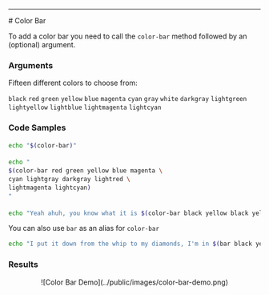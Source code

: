<hr>
<a name="Color-Bar"></a>
# Color Bar

To add a color bar you need to call the `color-bar` method followed by an (optional) argument.

### Arguments

Fifteen different colors to choose from:

<code>black</code>
<code class="bg-color-box-red"         >red</code>
<code class="bg-color-box-green"       >green</code>
<code class="bg-color-box-yellow"      >yellow</code>
<code class="bg-color-box-blue"        >blue</code>
<code class="bg-color-box-magenta"     >magenta</code>
<code class="bg-color-box-cyan"       >cyan</code>
<code class="bg-color-box-gray"        >gray</code>
<code class="bg-color-box-white"       >white</code>
<code class="bg-color-box-darkgray"    >darkgray</code>
<code class="bg-color-box-lightgreen"  >lightgreen</code>
<code class="bg-color-box-lightyellow" >lightyellow</code>
<code class="bg-color-box-lightblue"   >lightblue</code>
<code class="bg-color-box-lightmagenta">lightmagenta</code>
<code class="bg-color-box-lightcyan"   >lightcyan</code>

### Code Samples

```bash
echo "$(color-bar)"

echo "
$(color-bar red green yellow blue magenta \
cyan lightgray darkgray lightred \
lightmagenta lightcyan)
"

echo "Yeah ahuh, you know what it is $(color-bar black yellow black yellow)"
```

You can also use `bar` as an alias for `color-bar`

```bash
echo "I put it down from the whip to my diamonds, I'm in $(bar black yellow black yellow)"
```

### Results
<center>
![Color Bar Demo](../public/images/color-bar-demo.png)
</center>
